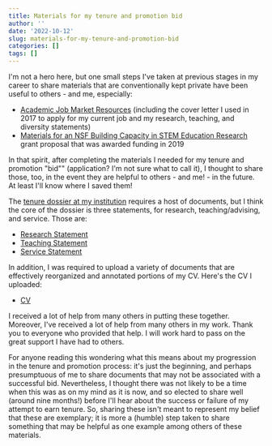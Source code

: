 ```yaml
---
title: Materials for my tenure and promotion bid
author: ''
date: '2022-10-12'
slug: materials-for-my-tenure-and-promotion-bid
categories: []
tags: []
---
```


I'm not a hero here, but one small steps I've taken at previous stages in my career to share materials that are conventionally kept private have been useful to others - and me, especially:

- [Academic Job Market Resources](https://joshuamrosenberg.com/job-market-resources) (including the cover letter I used in 2017 to apply for my current job and my research, teaching, and diversity statements)
- [Materials for an NSF Building Capacity in STEM Education Research](https://joshuamrosenberg.com/post/2020/05/22/materials-for-nsf-bcser-proposal/) grant proposal that was awarded funding in 2019

In that spirit, after completing the materials I needed for my tenure and promotion "bid"" (application? I'm not sure what to call it), I thought to share those, too, in the event they are helpful to others - and me! - in the future. At least I'll know where I saved them! 

The [tenure dossier at my institution](https://facultyhandbook.utk.edu/appendices-2/assembly-of-the-tenure-and-or-promotion-dossier/) requires a host of documents, but I think the core of the dossier is three statements, for research, teaching/advising, and service. Those are:

- [Research Statement](https://joshuamrosenberg.com/rosenberg-research-statement-2022-09-30.pdf)
- [Teaching Statement](https://joshuamrosenberg.com/rosenberg-teaching-statement-2022-09-30.pdf)
- [Service Statement](https://joshuamrosenberg.com/rosenberg-service-statement-2022-09-30.pdf)

In addition, I was required to upload a variety of documents that are effectively reorganized and annotated portions of my CV. Here's the CV I uploaded:

- [CV](rosenberg-cv-2022-09-30.pdf)

I received a lot of help from many others in putting these together. Moreover, I've received a lot of help from many others in my work. Thank you to everyone who provided that help. I will work hard to pass on the great support I have had to others.

For anyone reading this wondering what this means about my progression in the tenure and promotion process: it's just the beginning, and perhaps presumptuous of me to share documents that may not be associated with a successful bid. Nevertheless, I thought there was not likely to be a time when this was as on my mind as it is now, and so elected to share well (around nine months!) before I'll hear about the success or failure of my attempt to earn tenure. So, sharing these isn't meant to represent my belief that these are exemplary; it is more a (humble) step taken to share something that may be helpful as one example among others of these materials.